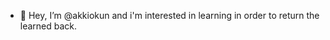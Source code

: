- 👋 Hey, I’m @akkiokun and i'm interested in learning in order to return the learned back.

<!---
akkiokun/akkiokun is a ✨ special ✨ repository because its `README.md` (this file) appears on your GitHub profile.
You can click the Preview link to take a look at your changes.
--->
